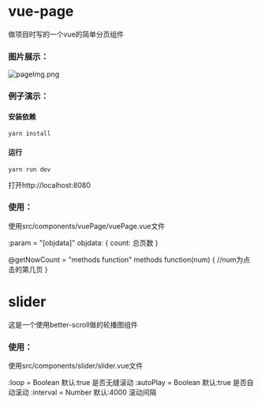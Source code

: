 # vue-page
做项目时写的一个vue的简单分页组件

### 图片展示：
![pageImg.png](https://github.com/wa7chliang/vue-page/blob/master/static/img/pageImg.png)

### 例子演示：

#### 安装依赖
```
yarn install
```
#### 运行
```
yarn run dev
```

打开http://localhost:8080

### 使用：
使用src/components/vuePage/vuePage.vue文件

:param = "[objdata]" 
objdata: {
  count: 总页数
}

@getNowCount = "methods function"
methods function(num) {
  //num为点击的第几页
}

# slider
这是一个使用better-scroll做的轮播图组件

### 使用：
使用src/components/slider/slider.vue文件

:loop = Boolean 默认:true  是否无缝滚动
:autoPlay = Boolean 默认:true 是否自动滚动
:interval = Number  默认:4000 滚动间隔
